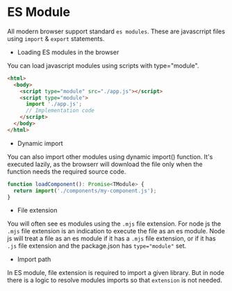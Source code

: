 # ES Module

All modern browser support standard `es modules`. These are javascrript files using `import` & `export` statements.

- Loading ES modules in the browser

You can load javascript modules using scripts with type="module".

```html
<html>
  <body>
    <script type="module" src="./app.js"></script>
    <script type="module">
      import './app.js';
      // Implementation code
    </script>
  </body>
</html>
```

- Dynamic import

You can also import other modules using dynamic import() function. It's executed lazily, as the browserr will download the file only when the function needs the required source code.

```ts
function loadComponent(): Promise<TModule> {
  return import('./components/my-component.js');
}
```

- File extension

You will often see es modules using the `.mjs` file extension. For node js the `.mjs` file extension is an indication to execute the file as an es module. Node js will treat a file as an es module if it has a `.mjs` file extension, or if it has `.js` file extension and the package.json has `type="module"` set.

- Import path

In ES module, file extension is required to import a given library. But in node there is a logic to resolve modules imports so that `extension` is not needed.
